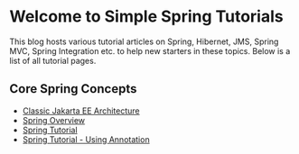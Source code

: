 # Welcome to Simple Spring Tutorials

This blog hosts various tutorial articles on Spring, Hibernet, JMS, Spring MVC, Spring Integration etc. to help new starters in these topics. Below is a list of all tutorial pages.

## Core Spring Concepts

* [Classic Jakarta EE Architecture](01_Classic_Jakarta_EE_Architecture.md)
* [Spring Overview](02_Spring_Overview.md)
* [Spring Tutorial](03_Spring_Tutorial.md)
* [Spring Tutorial - Using Annotation](04_Spring_Tutorial_Using_Annotation.md)